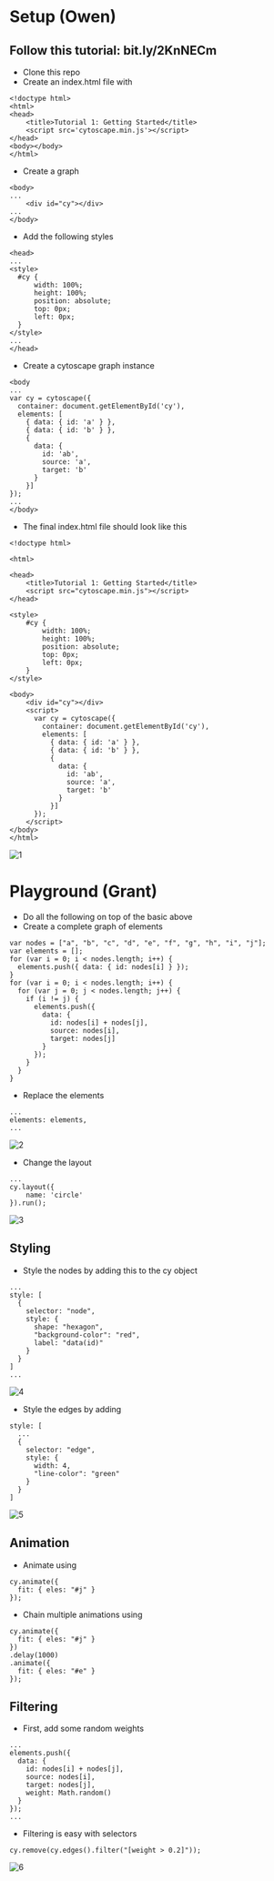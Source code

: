 # Setup (Owen)

## Follow this tutorial: bit.ly/2KnNECm

- Clone this repo
- Create an index.html file with

```
<!doctype html>
<html>
<head>
    <title>Tutorial 1: Getting Started</title>
    <script src='cytoscape.min.js'></script>
</head>
<body></body>
</html>
```

- Create a graph

```
<body>
...
    <div id="cy"></div>
...
</body>
```

- Add the following styles

```
<head>
...
<style>
  #cy {
      width: 100%;
      height: 100%;
      position: absolute;
      top: 0px;
      left: 0px;
  }
</style>
...
</head>
```

- Create a cytoscape graph instance

```
<body
...
var cy = cytoscape({
  container: document.getElementById('cy'),
  elements: [
    { data: { id: 'a' } },
    { data: { id: 'b' } },
    {
      data: {
        id: 'ab',
        source: 'a',
        target: 'b'
      }
    }]
});
...
</body>
```

- The final index.html file should look like this

```
<!doctype html>

<html>

<head>
    <title>Tutorial 1: Getting Started</title>
    <script src="cytoscape.min.js"></script>
</head>

<style>
    #cy {
        width: 100%;
        height: 100%;
        position: absolute;
        top: 0px;
        left: 0px;
    }
</style>

<body>
    <div id="cy"></div>
    <script>
      var cy = cytoscape({
        container: document.getElementById('cy'),
        elements: [
          { data: { id: 'a' } },
          { data: { id: 'b' } },
          {
            data: {
              id: 'ab',
              source: 'a',
              target: 'b'
            }
          }]
      });
    </script>
</body>
</html>
```

![1](images/1.png?raw=true "setup")

# Playground (Grant)

- Do all the following on top of the basic above
- Create a complete graph of elements

```
var nodes = ["a", "b", "c", "d", "e", "f", "g", "h", "i", "j"];
var elements = [];
for (var i = 0; i < nodes.length; i++) {
  elements.push({ data: { id: nodes[i] } });
}
for (var i = 0; i < nodes.length; i++) {
  for (var j = 0; j < nodes.length; j++) {
    if (i != j) {
      elements.push({
        data: {
          id: nodes[i] + nodes[j],
          source: nodes[i],
          target: nodes[j]
        }
      });
    }
  }
}
```

- Replace the elements

```
...
elements: elements,
...
```

![2](images/2.png?raw=true "setup")

- Change the layout

```
...
cy.layout({
    name: 'circle'
}).run();
```

![3](images/3.png?raw=true "setup")

## Styling

- Style the nodes by adding this to the cy object

```
...
style: [
  {
    selector: "node",
    style: {
      shape: "hexagon",
      "background-color": "red",
      label: "data(id)"
    }
  }
]
...

```

![4](images/4.png?raw=true "setup")

- Style the edges by adding

```
style: [
  ...
  {
    selector: "edge",
    style: {
      width: 4,
      "line-color": "green"
    }
  }
]
```

![5](images/5.png?raw=true "setup")

## Animation

- Animate using

```
cy.animate({
  fit: { eles: "#j" }
});
```

- Chain multiple animations using

```
cy.animate({
  fit: { eles: "#j" }
})
.delay(1000)
.animate({
  fit: { eles: "#e" }
});
```

## Filtering

- First, add some random weights

```
...
elements.push({
  data: {
    id: nodes[i] + nodes[j],
    source: nodes[i],
    target: nodes[j],
    weight: Math.random()
  }
});
...
```

- Filtering is easy with selectors

```
cy.remove(cy.edges().filter("[weight > 0.2]"));
```

![6](images/6.png?raw=true "setup")

